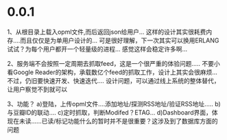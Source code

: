 0.0.1
=====
1、从根目录上载入opml文件,而后返回json给用户...
   这样的设计其实很耗费内存....而且仅仅是为单用户设计的...
   可是很好理解，下一次其实可以换用ERLANG试试？为每个用户都开一个轻量级的进程...
   感觉这样会稳定许多啊...

2、服务端不会按照一定周期去抓取feed，这是一个很严重的体验问题.....
   不要小看Google Reader的架构，承载数亿个feed的抓取工作，设计上其实会很麻烦...
   不过，仍旧要快速开发、快速迭代....
   设计问题，可以通过线上系统的整体替代，让用户察觉不到就可以

3、功能？
   a)登陆，上传opml文件....添加地址/探测RSS地址/验证RSS地址.....
   b)与豆瓣ID的联动....
   c)定时抓取，判断Modifed？ETAG...
   d)Dashboard界面，体现在未读......已读/标记功能什么的暂时并不是很重要？这涉及到了数据库方面的问题